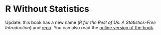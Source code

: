 # R Without Statistics

Update: this book has a new name (*R for the Rest of Us: A Statistics-Free Introduction*) and [repo](https://github.com/rfortherestofus/book). You can also read the [online version of the book](https://book.rfortherestofus.com/).